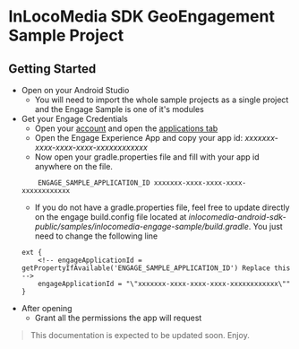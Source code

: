 InLocoMedia SDK GeoEngagement Sample Project
===

## Getting Started
* Open on your Android Studio
	* You will need to import the whole sample projects as a single project and the Engage Sample is one of it's modules
* Get your Engage Credentials
	* Open your [account](https://dashboard.inlocoengage.com) and open the [applications tab](https://dashboard.inlocoengage.com/apps)
	* Open the Engage Experience App and copy your app id: *xxxxxxx-xxxx-xxxx-xxxx-xxxxxxxxxxxx*
	* Now open your gradle.properties file and fill with your app id anywhere on the file.
	```
		ENGAGE_SAMPLE_APPLICATION_ID xxxxxxx-xxxx-xxxx-xxxx-xxxxxxxxxxxx
	```
	* If you do not have a gradle.properties file, feel free to update directly on the engage build.config file located at *inlocomedia-android-sdk-public/samples/inlocomedia-engage-sample/build.gradle*. You just need to change the following line
	```
	ext {
    	<!-- engageApplicationId = getPropertyIfAvailable('ENGAGE_SAMPLE_APPLICATION_ID') Replace this --> 
    	engageApplicationId = "\"xxxxxxx-xxxx-xxxx-xxxx-xxxxxxxxxxxx\""
	}
	```
* After opening
   * Grant all the permissions the app will request
   
> This documentation is expected to be updated soon. Enjoy.